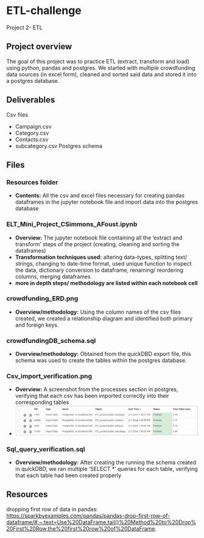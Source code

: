 # ETL-challenge
Project 2- ETL

## Project overview
The goal of this project was to practice ETL (extract, transform and load) using python, pandas and postgres. We started with multiple crowdfunding data sources (in excel form), cleaned and sorted said data and stored it into a postgres database. 

## Deliverables
Csv files
- Campaign.csv
- Category.csv
- Contacts.csv
- subcategory.csv
Postgres schema

## Files
### Resources folder
- **Contents:** All the csv and excel files necessary for creating pandas dataframes in the jupyter notebook file and import data into the postgres database

### ELT_Mini_Project_CSimmons_AFoust.ipynb
- **Overview:** The jupyter notebook file containing all the ‘extract and transform’ steps of the project (creating, cleaning and sorting the dataframes)
- **Transformation techniques used:** altering data-types, splitting text/ strings, changing to date-time format, used unique function to inspect the data, dictionary conversion to dataframe, renaming/ reordering columns, merging dataframes
- **more in depth steps/ methodology are listed within each notebook cell**

### crowdfunding_ERD.png 
- **Overview/methodology:** Using the column names of the csv files created, we created a relationship diagram and identified both primary and foreign keys.

### crowdfundingDB_schema.sql
- **Overview/methodology:** Obtained from the quickDBD export file, this schema was used to create the tables within the postgres database.

### Csv_import_verification.png
- **Overview:** A screenshot from the processes section in postgres, verifying that each csv has been imported correctly into their corresponding tables
- ![screenshot showing successful import verification](https://github.com/angiecfoust/ETL-challenge/blob/main/csv_import_verification.PNG)


### Sql_query_verification.sql
- **Overview/methodology:** After creating the running the schema created in quickDBD, we ran multiple ‘SELECT *’ queries for each table, verifying that each table had been created properly

## Resources
dropping first row of data in pandas: https://sparkbyexamples.com/pandas/pandas-drop-first-row-of-dataframe/#:~:text=Use%20DataFrame.tail()%20Method%20to%20Drop%20First%20Row,the%20first%20row%20of%20DataFrame.



